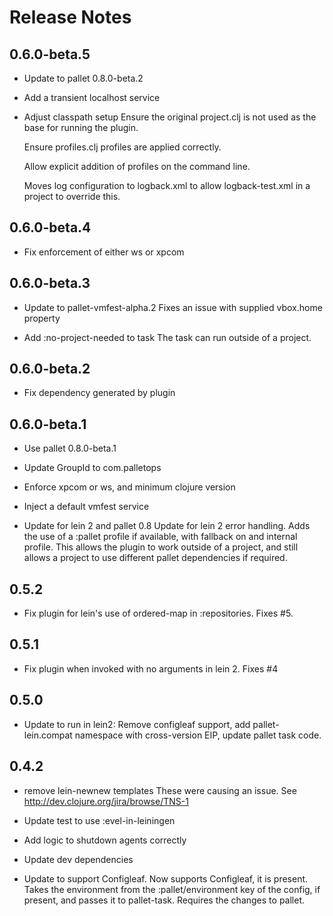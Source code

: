 # Release Notes

## 0.6.0-beta.5

- Update to pallet 0.8.0-beta.2

- Add a transient localhost service

- Adjust classpath setup
  Ensure the original project.clj is not used as the base for running the
  plugin.

  Ensure profiles.clj profiles are applied correctly.

  Allow explicit addition of profiles on the command line.

  Moves log configuration to logback.xml to allow logback-test.xml in a
  project to override this.


## 0.6.0-beta.4

- Fix enforcement of either ws or xpcom

## 0.6.0-beta.3

- Update to pallet-vmfest-alpha.2
  Fixes an issue with supplied vbox.home property

- Add :no-project-needed to task
  The task can run outside of a project.

## 0.6.0-beta.2

- Fix dependency generated by plugin

## 0.6.0-beta.1

- Use pallet 0.8.0-beta.1

- Update GroupId to com.palletops

- Enforce xpcom or ws, and minimum clojure version

- Inject a default vmfest service

- Update for lein 2 and pallet 0.8
  Update for lein 2 error handling.  Adds the use of a :pallet profile if 
  available, with fallback on and internal profile.  This allows the plugin
  to work outside of a project, and still allows a project to use different
  pallet dependencies if required.

## 0.5.2

- Fix plugin for lein's use of ordered-map in :repositories. Fixes #5.

## 0.5.1

- Fix plugin when invoked with no arguments in lein 2. Fixes #4

## 0.5.0

- Update to run in lein2: Remove configleaf support, add pallet-lein.compat
  namespace with cross-version EIP, update pallet task code.

## 0.4.2

- remove lein-newnew templates
  These were causing an issue. See http://dev.clojure.org/jira/browse/TNS-1

- Update test to use :evel-in-leiningen

- Add logic to shutdown agents correctly

- Update dev dependencies

- Update to support Configleaf.
  Now supports Configleaf, it is present. Takes the environment from the
  :pallet/environment key of the config, if present, and passes it to
  pallet-task. Requires the changes to pallet.
